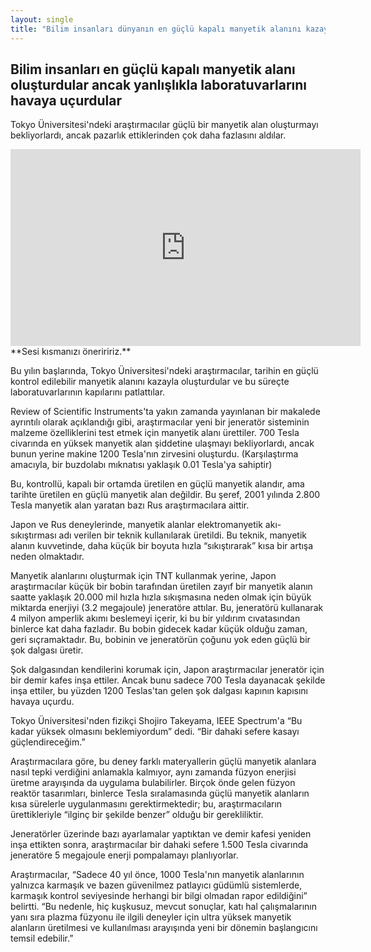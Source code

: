 ```yaml
---
layout: single
title: "Bilim insanları dünyanın en güçlü kapalı manyetik alanını kazayla oluşturdular ve laboratuvarları havaya uçtu"
---
```

Bilim insanları en güçlü kapalı manyetik alanı oluşturdular ancak yanlışlıkla laboratuvarlarını havaya uçurdular
-
Tokyo Üniversitesi'ndeki araştırmacılar güçlü bir manyetik alan oluşturmayı bekliyorlardı, ancak pazarlık ettiklerinden çok daha fazlasını aldılar.

<iframe width="560" height="315" src="https://www.youtube.com/embed/Hsu6FG_3adU" frameborder="0" allow="accelerometer; autoplay; encrypted-media; gyroscope; picture-in-picture" allowfullscreen></iframe>                                                                
**Sesi kısmanızı öneriririz.**

Bu yılın başlarında, Tokyo Üniversitesi'ndeki araştırmacılar, tarihin en güçlü kontrol edilebilir manyetik alanını kazayla oluşturdular ve bu süreçte laboratuvarlarının kapılarını patlattılar.

Review of Scientific Instruments'ta yakın zamanda yayınlanan bir makalede ayrıntılı olarak açıklandığı gibi, araştırmacılar yeni bir jeneratör sisteminin malzeme özelliklerini test etmek için manyetik alanı ürettiler. 700 Tesla civarında en yüksek manyetik alan şiddetine ulaşmayı bekliyorlardı, ancak bunun yerine makine 1200 Tesla'nın zirvesini oluşturdu. (Karşılaştırma amacıyla, bir buzdolabı mıknatısı yaklaşık 0.01 Tesla'ya sahiptir)

Bu, kontrollü, kapalı bir ortamda üretilen en güçlü manyetik alandır, ama tarihte üretilen en güçlü manyetik alan değildir. Bu şeref, 2001 yılında 2.800 Tesla manyetik alan yaratan bazı Rus araştırmacılara aittir.

Japon ve Rus deneylerinde, manyetik alanlar elektromanyetik akı-sıkıştırması adı verilen bir teknik kullanılarak üretildi. Bu teknik, manyetik alanın kuvvetinde, daha küçük bir boyuta hızla “sıkıştırarak” kısa bir artışa neden olmaktadır.

<script async src="//pagead2.googlesyndication.com/pagead/js/adsbygoogle.js"></script>
<ins class="adsbygoogle"
     style="display:block; text-align:center;"
     data-ad-layout="in-article"
     data-ad-format="fluid"
     data-ad-client="ca-pub-7868661326160958"
     data-ad-slot="3072558811"></ins>
<script>
     (adsbygoogle = window.adsbygoogle || []).push({});
</script>

Manyetik alanlarını oluşturmak için TNT kullanmak yerine, Japon araştırmacılar küçük bir bobin tarafından üretilen zayıf bir manyetik alanın saatte yaklaşık 20.000 mil hızla hızla sıkışmasına neden olmak için büyük miktarda enerjiyi (3.2 megajoule) jeneratöre attılar. Bu, jeneratörü kullanarak 4 milyon amperlik akımı beslemeyi içerir, ki bu bir yıldırım cıvatasından binlerce kat daha fazladır. Bu bobin gidecek kadar küçük olduğu zaman, geri sıçramaktadır. Bu, bobinin ve jeneratörün çoğunu yok eden güçlü bir şok dalgası üretir.

Şok dalgasından kendilerini korumak için, Japon araştırmacılar jeneratör için bir demir kafes inşa ettiler. Ancak bunu sadece 700 Tesla dayanacak şekilde inşa ettiler, bu yüzden 1200 Teslas'tan gelen şok dalgası kapının kapısını havaya uçurdu.

Tokyo Üniversitesi'nden fizikçi Shojiro Takeyama, IEEE Spectrum'a “Bu kadar yüksek olmasını beklemiyordum” dedi. “Bir dahaki sefere kasayı güçlendireceğim.”

Araştırmacılara göre, bu deney farklı materyallerin güçlü manyetik alanlara nasıl tepki verdiğini anlamakla kalmıyor, aynı zamanda füzyon enerjisi üretme arayışında da uygulama bulabilirler. Birçok önde gelen füzyon reaktör tasarımları, binlerce Tesla sıralamasında güçlü manyetik alanların kısa sürelerle uygulanmasını gerektirmektedir; bu, araştırmacıların ürettikleriyle “ilginç bir şekilde benzer” olduğu bir gerekliliktir.

Jeneratörler üzerinde bazı ayarlamalar yaptıktan ve demir kafesi yeniden inşa ettikten sonra, araştırmacılar bir dahaki sefere 1.500 Tesla civarında jeneratöre 5 megajoule enerji pompalamayı planlıyorlar.

Araştırmacılar, “Sadece 40 yıl önce, 1000 Tesla'nın manyetik alanlarının yalnızca karmaşık ve bazen güvenilmez patlayıcı güdümlü sistemlerde, karmaşık kontrol seviyesinde herhangi bir bilgi olmadan rapor edildiğini” belirtti. “Bu nedenle, hiç kuşkusuz, mevcut sonuçlar, katı hal çalışmalarının yanı sıra plazma füzyonu ile ilgili deneyler için ultra yüksek manyetik alanların üretilmesi ve kullanılması arayışında yeni bir dönemin başlangıcını temsil edebilir.”
